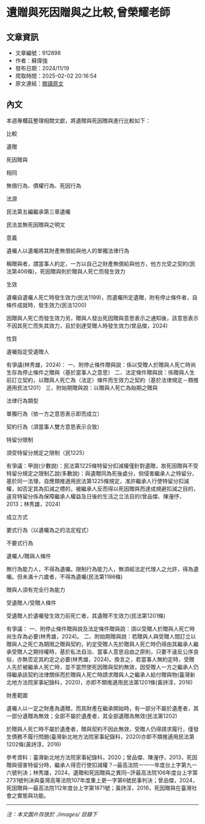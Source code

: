 # 遺贈與死因贈與之比較,曾榮耀老師

## 文章資訊
- 文章編號：912898
- 作者：蘇偉強
- 發布日期：2024/11/19
- 爬取時間：2025-02-02 20:16:54
- 原文連結：[閱讀原文](https://real-estate.get.com.tw/Columns/detail.aspx?no=912898)

## 內文
本週專欄茲整理相關文獻，將遺贈與死因贈與進行比較如下：

比較

遺贈

死因贈與

相同

無償行為、債權行為、死因行為

法源

民法第五編繼承第三章遺囑

民法並無死因贈與之明文

意義

遺囑人以遺囑將其財產無償給與他人的單獨法律行為

稱贈與者，謂當事人約定，一方以自己之財產無償給與他方，他方允受之契約(民法第406條)，死因贈與則於贈與人死亡而發生效力

生效

遺囑自遺囑人死亡時發生效力(民法1199)，而遺囑所定遺贈，附有停止條件者，自條件成就時，發生效力(民法1200)

因贈與人死亡而發生效力另，贈與人發出死因贈與意思表示之通知後，該意思表示不因其死亡而失其效力，且於到達受贈人時發生效力(曾品傑，2024)

性質

遺囑指定受遺贈人

有爭議(林秀雄，2024)： 一、附停止條件贈與說：係以受贈人於贈與人死亡時尚生存為停止條件之贈與（基於當事人之意思） 二、法定條件贈與說：係贈與人生前訂立契約，以贈與人死亡為（法定）條件而生效力之契約（基於法律規定－類推適用民法1201） 三、附始期贈與說：以贈與人死亡為始期之贈與

法律行為類型

單獨行為（依一方之意思表示即而成立）

契約行為（須當事人雙方意思表示合致）

特留分限制

須受特留分規定之限制（民1225）

有爭議：甲說(少數說)：民法第1225條特留分扣減權僅針對遺贈，故死因贈與不受特留分規定之限制乙說(多數說)：與遺贈同為死後處分，倘侵害繼承人之特留分，基於同一法理，自應類推適用民法第1225條規定，准許繼承人行使特留分扣減權，如否定其為扣減之標的，被繼承人反而得以死因贈與而達成規避扣減之目的，違背特留分係為保障繼承人權益及日後的生活之立法目的(曾品傑、陳瀅伃，2013；林秀雄，2024)

成立方式

要式行為（以遺囑為之的法定程式）

不要式行為

遺囑人/贈與人條件

無行為能力人，不得為遺囑。限制行為能力人，無須經法定代理人之允許，得為遺囑。但未滿十六歲者，不得為遺囑(民法第1186條)

贈與人須有完全行為能力

受遺贈人/受贈人條件

受遺贈人於遺囑發生效力前死亡者，其遺贈不生效力(民法第1201條)

有爭議： 一、附停止條件贈與說及法定條件贈與說：須以受贈人於贈與人死亡時尚生存為必要(林秀雄，2024)。 二、附始期贈與說：若贈與人與受贈人間訂立以贈與人之死亡為期限之贈與契約，約定受贈人先於贈與人死亡時仍得由其繼承人繼承受贈人之期待權時，基於私法自治、當事人意思自由之原則，只要不違反公序良俗，亦無否定其約定之必要(林秀雄，2024)。換言之，若當事人無約定時，受贈人先於被繼承人死亡時，並不當然使死因贈與契約無效，因受贈人一方之繼承人仍得繼承該契約法律關係而於贈與人死亡時請求贈與人之繼承人給付贈與物(臺灣新北地方法院家事紀錄科，2020)，亦即不類推適用民法第1201條(黃詩淳，2016)

財產範圍

遺囑人以一定之財產為遺贈，而其財產在繼承開始時，有一部分不屬於遺產者，其一部分遺贈為無效；全部不屬於遺產者，其全部遺贈為無效(民法第1202)

於贈與人死亡時不屬於遺產者，贈與契約不因此無效，受贈人仍得請求履行，僅發生債務不履行問題(臺灣新北地方法院家事紀錄科，2020)亦即不類推適用民法第1202條(黃詩淳，2016)

參考資料：臺灣新北地方法院家事紀錄科，2020；曾品傑、陳瀅伃，2013，死因贈與侵害特留分時，繼承人得否行使扣減權？─最高法院一一一年度台上字第九一六號判決；林秀雄，2024，遺贈和死因贈與之異同─評最高法院106年度台上字第2731號判決與臺灣高等法院107年度重上更一字第6號民事判決；曾品傑，2024，死因贈與—最高法院112年度台上字第1871號；黃詩淳，2016，死因贈與在臺灣社會之實態與功能。

---
*注：本文圖片存放於 ./images/ 目錄下*
